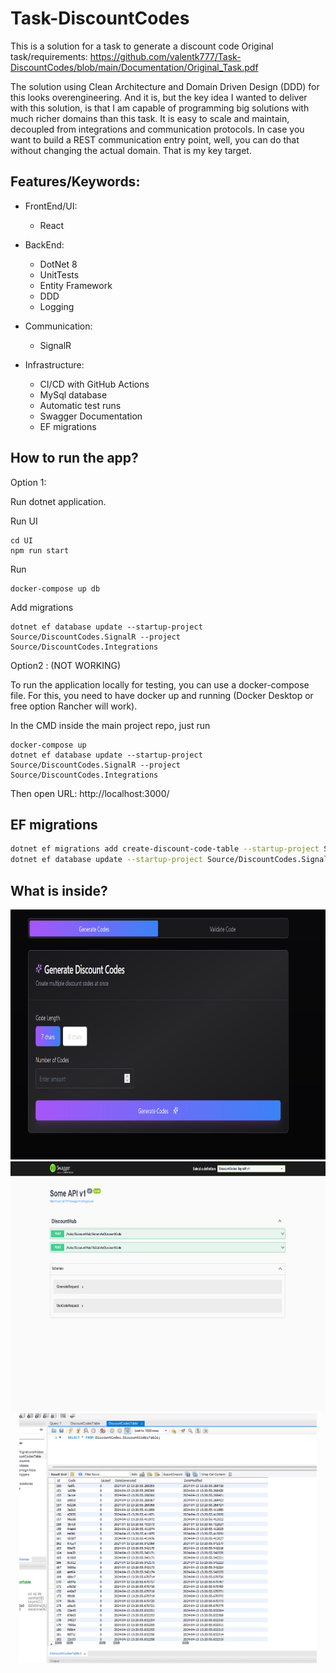 # Task-DiscountCodes
This is a solution for a task to generate a discount code
Original task/requirements:
https://github.com/valentk777/Task-DiscountCodes/blob/main/Documentation/Original_Task.pdf

The solution using Clean Architecture and Domain Driven Design (DDD) for this looks overengineering. 
And it is, but the key idea I wanted to deliver with this solution, is that I am capable of programming big solutions with much richer domains than this task. 
It is easy to scale and maintain, decoupled from integrations and communication protocols. 
In case you want to build a REST communication entry point, well, you can do that without changing the actual domain.
 That is my key target.

## Features/Keywords:
- FrontEnd/UI:
    * React 
    
- BackEnd:
    * DotNet 8
    * UnitTests
    <!-- * IntegrationTests -->
    * Entity Framework
    * DDD
    * Logging

- Communication:
    * SignalR

- Infrastructure:
    * CI/CD with GitHub Actions
    * MySql database
    * Automatic test runs
    <!-- * SonarCloud automatic scan -->
    * Swagger Documentation
    <!-- * Postman Documentation -->
    <!-- * Docker and docker compose -->
    <!-- * Release as docker image to GitHub image storage -->
    * EF migrations

## How to run the app?

Option 1:

Run dotnet application.

Run UI 
```
cd UI
npm run start
```

Run 
```
docker-compose up db
```
Add migrations
```
dotnet ef database update --startup-project Source/DiscountCodes.SignalR --project Source/DiscountCodes.Integrations
```

Option2 : (NOT WORKING)

To run the application locally for testing, you can use a docker-compose file.
For this, you need to have docker up and running (Docker Desktop or free option Rancher will work).

In the CMD inside the main project repo, just run
```
docker-compose up
dotnet ef database update --startup-project Source/DiscountCodes.SignalR --project Source/DiscountCodes.Integrations
```

Then open URL: http://localhost:3000/

## EF migrations
```bash
dotnet ef migrations add create-discount-code-table --startup-project Source/DiscountCodes.SignalR --project Source/DiscountCodes.Integrations
dotnet ef database update --startup-project Source/DiscountCodes.SignalR --project Source/DiscountCodes.Integrations
```

## What is inside?

<div align="center">
  <img alt='screen' src='https://github.com/valentk777/Task-DiscountCodes/blob/e8da5915dfbff5c69947be3c4696df3cd6c3afb3/Documentation/Pictures1.png' height="400" />
  <img alt='screen' src='https://github.com/valentk777/Task-DiscountCodes/blob/e8da5915dfbff5c69947be3c4696df3cd6c3afb3/Documentation/Pictures2.png' height="400" />
  <img alt='screen' src='https://github.com/valentk777/Task-DiscountCodes/blob/e8da5915dfbff5c69947be3c4696df3cd6c3afb3/Documentation/Pictures3.png' height="400" />
</div>



